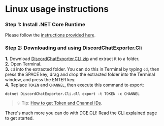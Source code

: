 # Linux usage instructions

### Step 1: Install .NET Core Runtime
Please follow the [instructions provided here](https://github.com/Tyrrrz/DiscordChatExporter/wiki/Install-.NET-Core-runtime).

### Step 2: Downloading and using DiscordChatExporter.Cli
**1.** Download [DiscordChatExporter.CLI.zip](https://github.com/Tyrrrz/DiscordChatExporter/releases/latest) and extract it to a folder.<br/>
**2.** Open Terminal.<br/>
**3.** `cd` into the extracted folder. You can do this in Terminal by typing `cd`, then press the SPACE key, drag and drop the extracted folder into the Terminal window, and press the ENTER key.<br/>
**4.** Replace `TOKEN` and `CHANNEL`, then execute this command to export:
```
dotnet DiscordChatExporter.Cli.dll export -t TOKEN -c CHANNEL
```
> 💡 Tip: [How to get Token and Channel IDs](https://github.com/Tyrrrz/DiscordChatExporter/wiki/Obtaining-Token-and-Channel-IDs). 

There's much more you can do with DCE.CLI! Read the [CLI explained](https://github.com/Tyrrrz/DiscordChatExporter/wiki/GUI%2C-CLI-and-Formats-explained#dcecli-commands-) page to get started.